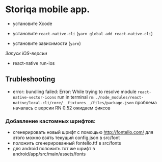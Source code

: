 # Storiqa mobile app.

- установите Xcode
- установите `react-native-cli` (`yarn global add react-native-cli`)

- установите зависимости (`yarn`)

*Запуск iOS-версии*
- react-native run-ios


## Trubleshooting

- error: bundling failed: Error: While trying to resolve module `react-native-vector-icons`
    run in terminal `rm ./node_modules/react-native/local-cli/core/__fixtures__/files/package.json`
    проблема началась с версии RN 0.52 ожидаем фиксов

### Добавление кастомных шрифтов:

- сгенерировать новый шрифт с помощью http://fontello.com/ для этого можно взять текущий config.json в src/font
- положить сгенерированный fontello.ttf в src/fonts
- для android положить тот же шрифт в android/app/src/main/assets/fonts